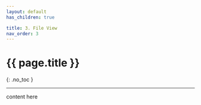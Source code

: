 ```yaml
---
layout: default
has_children: true

title: 3. File View
nav_order: 3
---
```


# {{ page.title }}

{: .no_toc }



---

content here
